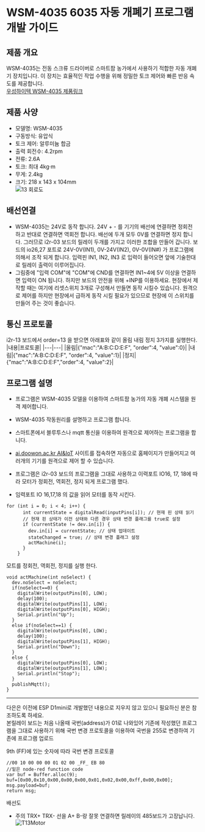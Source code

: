 # WSM-4035 6035 자동 개폐기 프로그램 개발 가이드   
## 제품 개요   
WSM-4035는 전동 스크류 드라이버로 스마트팜 농가에서 사용하기 적합한 자동 개폐기 장치입니다. 이 장치는 효율적인 작업 수행을 위해 정밀한 토크 제어와 빠른 반응 속도를 제공합니다.   
[우성하이텍 WSM-4035 제품링크](http://www.wsh.co.kr/ventcontrol2.html)  

## 제품 사양
- 모델명: WSM-4035  
- 구동방식: 유압식  
- 토크 제어: 알루미늄 합금  
- 출력 회전수: 4.2rpm  
- 전류: 2.6A  
- 토크: 최대 4kg·m  
- 무게: 2.4kg  
- 크기: 218 x 143 x 104mm   
![13 회로도](https://github.com/kdi6033/IoT/assets/37902752/23d57982-7c7e-4109-8350-dbc4409fbb20)
   
## 배선연결  
- WSM-4035는 24V로 동작 합니다. 24V + - 를 기기의 배선에 연결하면 정회전 하고 반대로 연결하면 역회전 합니다. 배선에 두개 모두 0V를 연결하면 정지 합니다. 그러므로 i2r-03 보드의 릴레이 두개를 가지고 이러한 조합을 만들어 갑니다. 보드의 io26,27 포트로 24V-0V(IN1), 0V-24V(IN2), 0V-0V(IN#) 가 프로그램에 의해서 조작 되게 합니다. 입력핀 IN1, IN2, IN3 로 입력이 들어오면 앞에 기술한대로 릴레이 출력이 이루어집니다.   
- 그림중에 "입력 COM"에 "COM"에 CND를 연결하면 IN1~4에 5V 이상을 연결하면 입력이 ON 됩니다. 하지만 보드의 안전을 위해 +INP를 이용하세요. 현장에서 제작할 때는 여기에 리셋스위치 3개로 구성해서 만들면 동작 시킬수 있습니다. 원격으로 제어를 하지만 현장에서 급하게 동작 시킬 필요가 있으므로 현장에 이 스위치를 만들어 주는 것이 좋습니다.

## 통신 프로토콜
i2r-13 보드에서 order=13 을 받으면 아래표와 같이 올림 내림 정지 3가지를 실행한다. 
|내용|프로토콜|
|---|---|
|올림|{"mac":"A:B:C:D:E:F", "order":4, "value":0}|
|내림|{"mac":"A:B:C:D:E:F", "order":4, "value":1}|
|정지|{"mac":"A:B:C:D:E:F","order":4, "value":2}|

## 프로그램 설명
- 프로그램은 WSM-4035 모델을 이용하여 스마트팜 농가의 자동 개폐 시스템을 원격 제어합니다.
- WSM-4035 작동원리를 설명하고 프로그램 합니다.  
- 스마트폰에서 블루투스나 mqtt 통신을 이용하여 원격으로 제어하는 프로그램을 합니다.  
- [ai.doowon.ac.kr AI&IoT](https://ai.dooqon.ac.kr:1880/login) 사이트를 접속하면 자동으로 홈페이지가 만들어지고 여러개의 기기를 원격으로 제어 할 수 있습니다.
- 프로그램은 i2r-03 보드의 프로그램을 그대로 사용하고 이력포트 IO16, 17, 18에 따라 모터가 정회전, 역회전, 정지 되게 프로그램 했다.

- 임력포트 IO 16,17,18 의 값을 읽어 모터를 동작 시킨다.
```
for (int i = 0; i < 4; i++) {
      int currentState = digitalRead(inputPins[i]); // 현재 핀 상태 읽기
      // 현재 핀 상태가 이전 상태와 다른 경우 상태 변경 플래그를 true로 설정
      if (currentState != dev.in[i]) {
        dev.in[i] = currentState; // 상태 업데이트
        stateChanged = true; // 상태 변경 플래그 설정
        actMachine(i);
      }
    }
```
모트를 정회전, 역회전, 정지를 실행 한다.
```
void actMachine(int noSelect) {
  dev.noSelect = noSelect;
  if(noSelect==0) {
    digitalWrite(outputPins[0], LOW);
    delay(100);
    digitalWrite(outputPins[1], LOW);
    digitalWrite(outputPins[0], HIGH);
    Serial.println("Up");
  }
  else if(noSelect==1) {
    digitalWrite(outputPins[0], LOW);
    delay(100);
    digitalWrite(outputPins[1], HIGH);
    Serial.println("Down");
  }
  else {
    digitalWrite(outputPins[0], LOW);
    digitalWrite(outputPins[1], LOW);
    Serial.println("Stop");
  }
  publishMqtt();
}
```

---------------------------------  
다은은 이전에 ESP D1mini로 개발했던 내용으로 지우지 않고 있으니 필요하신 분은 참조하도록 하세요.  
본릴레이 보드는 처음 나올때 국번(address)가 01로 나와있어 기존에 작성했던 프로그램을 그대로 사용하기 위해 
국번 변경 프로토콜을 이용하여 국번을 255로 변경하여 기존에 프로그램 업로드

9th (FF)에 있는 숫자에 따라 국번 변경 프로토콜
```
//00 10 00 00 00 01 02 00 _FF_ EB 80
//밑은 node-red function code
var buf = Buffer.alloc(9);
buf=[0x00,0x10,0x00,0x00,0x00,0x01,0x02,0x00,0xff,0x00,0x00];
msg.payload=buf;
return msg;
```
배선도
* 주의 TRX+ TRX- 선을 A+ B-랑 잘못 연결하면 릴레이의 485보드가 고장납니다.
![T13Motor](https://user-images.githubusercontent.com/37902752/137422739-71364d93-68f6-4799-9f55-e9dc4b9ff8a6.jpg)
